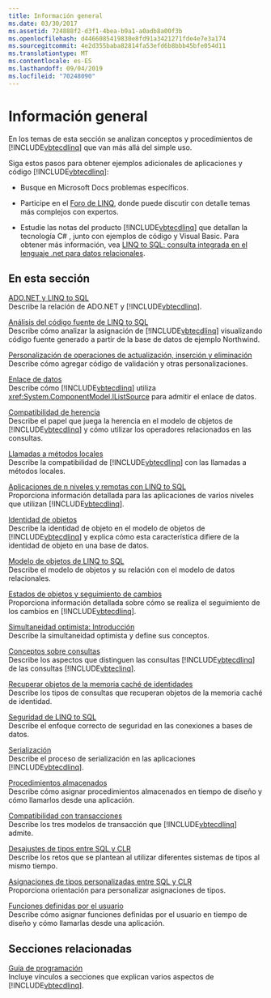 ```yaml
---
title: Información general
ms.date: 03/30/2017
ms.assetid: 724888f2-d3f1-4bea-b9a1-a0adb8a00f3b
ms.openlocfilehash: d4466085419830e8fd91a3421271fde4e7e3a174
ms.sourcegitcommit: 4e2d355baba82814fa53efd6b8bbb45bfe054d11
ms.translationtype: MT
ms.contentlocale: es-ES
ms.lasthandoff: 09/04/2019
ms.locfileid: "70248090"
---
```

# <a name="background-information"></a>Información general
En los temas de esta sección se analizan conceptos y procedimientos de [!INCLUDE[vbtecdlinq](../../../../../../includes/vbtecdlinq-md.md)] que van más allá del simple uso.  
  
 Siga estos pasos para obtener ejemplos adicionales de aplicaciones y código [!INCLUDE[vbtecdlinq](../../../../../../includes/vbtecdlinq-md.md)]:  
  
- Busque en Microsoft Docs problemas específicos.  
  
- Participe en el [Foro de LINQ](https://go.microsoft.com/fwlink/?LinkId=76488), donde puede discutir con detalle temas más complejos con expertos.  
  
- Estudie las notas del producto [!INCLUDE[vbtecdlinq](../../../../../../includes/vbtecdlinq-md.md)] que detallan la tecnología C# , junto con ejemplos de código y Visual Basic. Para obtener más información, vea [LINQ to SQL: consulta integrada en el lenguaje .net para datos relacionales](https://go.microsoft.com/fwlink/?LinkId=93205).  
  
## <a name="in-this-section"></a>En esta sección  
 [ADO.NET y LINQ to SQL](ado-net-and-linq-to-sql.md)  
 Describe la relación de ADO.NET y [!INCLUDE[vbtecdlinq](../../../../../../includes/vbtecdlinq-md.md)].  
  
 [Análisis del código fuente de LINQ to SQL](analyzing-linq-to-sql-source-code.md)  
 Describe cómo analizar la asignación de [!INCLUDE[vbtecdlinq](../../../../../../includes/vbtecdlinq-md.md)] visualizando código fuente generado a partir de la base de datos de ejemplo Northwind.  
  
 [Personalización de operaciones de actualización, inserción y eliminación](customizing-insert-update-and-delete-operations.md)  
 Describe cómo agregar código de validación y otras personalizaciones.  
  
 [Enlace de datos](data-binding.md)  
 Describe cómo [!INCLUDE[vbtecdlinq](../../../../../../includes/vbtecdlinq-md.md)] utiliza <xref:System.ComponentModel.IListSource> para admitir el enlace de datos.  
  
 [Compatibilidad de herencia](inheritance-support.md)  
 Describe el papel que juega la herencia en el modelo de objetos de [!INCLUDE[vbtecdlinq](../../../../../../includes/vbtecdlinq-md.md)] y cómo utilizar los operadores relacionados en las consultas.  
  
 [Llamadas a métodos locales](local-method-calls.md)  
 Describe la compatibilidad de [!INCLUDE[vbtecdlinq](../../../../../../includes/vbtecdlinq-md.md)] con las llamadas a métodos locales.  
  
 [Aplicaciones de n niveles y remotas con LINQ to SQL](n-tier-and-remote-applications-with-linq-to-sql.md)  
 Proporciona información detallada para las aplicaciones de varios niveles que utilizan [!INCLUDE[vbtecdlinq](../../../../../../includes/vbtecdlinq-md.md)].  
  
 [Identidad de objetos](object-identity.md)  
 Describe la identidad de objeto en el modelo de objetos de [!INCLUDE[vbtecdlinq](../../../../../../includes/vbtecdlinq-md.md)] y explica cómo esta característica difiere de la identidad de objeto en una base de datos.  
  
 [Modelo de objetos de LINQ to SQL](the-linq-to-sql-object-model.md)  
 Describe el modelo de objetos y su relación con el modelo de datos relacionales.  
  
 [Estados de objetos y seguimiento de cambios](object-states-and-change-tracking.md)  
 Proporciona información detallada sobre cómo se realiza el seguimiento de los cambios en [!INCLUDE[vbtecdlinq](../../../../../../includes/vbtecdlinq-md.md)].  
  
 [Simultaneidad optimista: Introducción](optimistic-concurrency-overview.md)  
 Describe la simultaneidad optimista y define sus conceptos.  
  
 [Conceptos sobre consultas](query-concepts.md)  
 Describe los aspectos que distinguen las consultas [!INCLUDE[vbtecdlinq](../../../../../../includes/vbtecdlinq-md.md)] de las consultas [!INCLUDE[vbteclinq](../../../../../../includes/vbteclinq-md.md)].  
  
 [Recuperar objetos de la memoria caché de identidades](retrieving-objects-from-the-identity-cache.md)  
 Describe los tipos de consultas que recuperan objetos de la memoria caché de identidad.  
  
 [Seguridad de LINQ to SQL](security-in-linq-to-sql.md)  
 Describe el enfoque correcto de seguridad en las conexiones a bases de datos.  
  
 [Serialización](serialization.md)  
 Describe el proceso de serialización en las aplicaciones [!INCLUDE[vbtecdlinq](../../../../../../includes/vbtecdlinq-md.md)].  
  
 [Procedimientos almacenados](stored-procedures.md)  
 Describe cómo asignar procedimientos almacenados en tiempo de diseño y cómo llamarlos desde una aplicación.  
  
 [Compatibilidad con transacciones](transaction-support.md)  
 Describe los tres modelos de transacción que [!INCLUDE[vbtecdlinq](../../../../../../includes/vbtecdlinq-md.md)] admite.  
  
 [Desajustes de tipos entre SQL y CLR](sql-clr-type-mismatches.md)  
 Describe los retos que se plantean al utilizar diferentes sistemas de tipos al mismo tiempo.  
  
 [Asignaciones de tipos personalizadas entre SQL y CLR](sql-clr-custom-type-mappings.md)  
 Proporciona orientación para personalizar asignaciones de tipos.  
  
 [Funciones definidas por el usuario](user-defined-functions.md)  
 Describe cómo asignar funciones definidas por el usuario en tiempo de diseño y cómo llamarlas desde una aplicación.  
  
## <a name="related-sections"></a>Secciones relacionadas  
 [Guía de programación](programming-guide.md)  
 Incluye vínculos a secciones que explican varios aspectos de [!INCLUDE[vbtecdlinq](../../../../../../includes/vbtecdlinq-md.md)].
